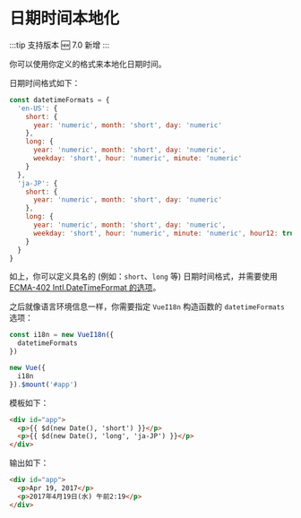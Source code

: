 # 日期时间本地化

:::tip 支持版本
:new: 7.0 新增
:::

你可以使用你定义的格式来本地化日期时间。

日期时间格式如下：

```js
const datetimeFormats = {
  'en-US': {
    short: {
      year: 'numeric', month: 'short', day: 'numeric'
    },
    long: {
      year: 'numeric', month: 'short', day: 'numeric',
      weekday: 'short', hour: 'numeric', minute: 'numeric'
    }
  },
  'ja-JP': {
    short: {
      year: 'numeric', month: 'short', day: 'numeric'
    },
    long: {
      year: 'numeric', month: 'short', day: 'numeric',
      weekday: 'short', hour: 'numeric', minute: 'numeric', hour12: true
    }
  }
}
```

如上，你可以定义具名的 (例如：`short`、`long` 等) 日期时间格式，并需要使用 [ECMA-402 Intl.DateTimeFormat 的选项](http://www.ecma-international.org/ecma-402/2.0/#sec-intl-datetimeformat-constructor)。

之后就像语言环境信息一样，你需要指定 `VueI18n` 构造函数的 `datetimeFormats` 选项：

```js
const i18n = new VueI18n({
  datetimeFormats
})

new Vue({
  i18n
}).$mount('#app')
```

模板如下：

```html
<div id="app">
  <p>{{ $d(new Date(), 'short') }}</p>
  <p>{{ $d(new Date(), 'long', 'ja-JP') }}</p>
</div>
```

输出如下：

```html
<div id="app">
  <p>Apr 19, 2017</p>
  <p>2017年4月19日(水) 午前2:19</p>
</div>
```

